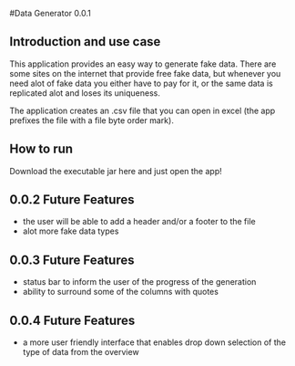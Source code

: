 #Data Generator 0.0.1

## Introduction and use case

This application provides an easy way to generate fake data. There are some sites on the internet that provide free fake data, but whenever you need alot of fake data you either have to pay for it, or the same data is replicated alot and loses its uniqueness.

The application creates an .csv file that you can open in excel (the app prefixes the file with a file byte order mark).

## How to run

Download the executable jar here and just open the app!

## 0.0.2 Future Features

* the user will be able to add a header and/or a footer to the file
* alot more fake data types

## 0.0.3 Future Features
* status bar to inform the user of the progress of the generation
* ability to surround some of the columns with quotes

## 0.0.4 Future Features
* a more user friendly interface that enables drop down selection of the type of data from the overview

